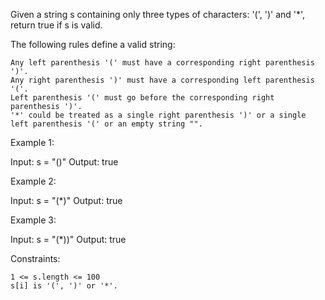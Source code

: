 Given a string s containing only three types of characters: '(', ')' and '\*', return true if s is valid.

The following rules define a valid string:

    Any left parenthesis '(' must have a corresponding right parenthesis ')'.
    Any right parenthesis ')' must have a corresponding left parenthesis '('.
    Left parenthesis '(' must go before the corresponding right parenthesis ')'.
    '*' could be treated as a single right parenthesis ')' or a single left parenthesis '(' or an empty string "".

Example 1:

Input: s = "()"
Output: true

Example 2:

Input: s = "(\*)"
Output: true

Example 3:

Input: s = "(\*))"
Output: true

Constraints:

    1 <= s.length <= 100
    s[i] is '(', ')' or '*'.
